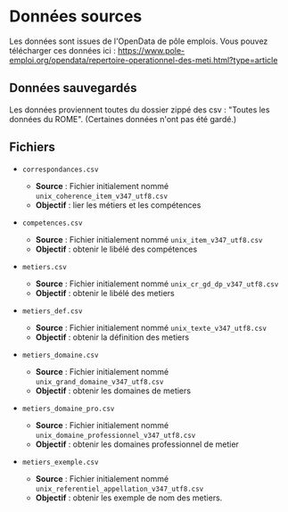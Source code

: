 # Données sources

Les données sont issues de l'OpenData de pôle emplois.
Vous pouvez télécharger ces données ici : https://www.pole-emploi.org/opendata/repertoire-operationnel-des-meti.html?type=article

## Données sauvegardés

Les données proviennent toutes du dossier zippé des csv : "Toutes les données du ROME".
(Certaines données n'ont pas été gardé.)

## Fichiers

- `correspondances.csv`
  - __Source__ : Fichier initialement nommé `unix_coherence_item_v347_utf8.csv`
  - __Objectif__ : lier les métiers et les compétences

- `competences.csv`
  - __Source__ : Fichier initialement nommé `unix_item_v347_utf8.csv`
  - __Objectif__ : obtenir le libélé des compétences

- `metiers.csv`
  - __Source__ : Fichier initialement nommé `unix_cr_gd_dp_v347_utf8.csv`
  - __Objectif__ : obtenir le libélé des metiers

- `metiers_def.csv`
  - __Source__ : Fichier initialement nommé `unix_texte_v347_utf8.csv`
  - __Objectif__ : obtenir la définition des metiers

- `metiers_domaine.csv`
  - __Source__ : Fichier initialement nommé `unix_grand_domaine_v347_utf8.csv`
  - __Objectif__ : obtenir les domaines de metiers

- `metiers_domaine_pro.csv`
  - __Source__ : Fichier initialement nommé `unix_domaine_professionnel_v347_utf8.csv`
  - __Objectif__ : obtenir les domaines professionnel de metier

- `metiers_exemple.csv`
  - __Source__ : Fichier initialement nommé `unix_referentiel_appellation_v347_utf8.csv`
  - __Objectif__ : obtenir les exemple de nom des metiers.
